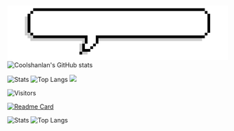 ![](https://github.com/Coolshanlan/Coolshanlan/blob/main/Image/Introduction.gif?raw=true)
![Coolshanlan's GitHub stats](https://github-readme-stats.vercel.app/api?username=Coolshanlan&theme=vue&show_icons=true&bg_color=000&text_color=ccc&include_all_commits=true&border_radius=15)

![Stats](https://github-profile-summary-cards.vercel.app/api/cards/profile-details?username=Coolshanlan&theme=vue&border_radius=15&hide_title=true&hide_border=true)
![Top Langs](https://github-readme-stats.vercel.app/api/top-langs/?username=Coolshanlan&theme=vue&hide=HTML,CSS&bg_color=444&show_icons=true&count_private=true&include_all_commits=true&langs_count=8&text_color=ccc&border_color=379A6E)
![](https://github-profile-summary-cards.vercel.app/api/cards/repos-per-language?username=Coolshanlan&theme=vue&hide=HTML,CSS&bg_color=444&show_icons=true&count_private=true&include_all_commits=true&langs_count=8&text_color=ccc&border_color=379A6E)

![Visitors](https://estruyf-github.azurewebsites.net/api/VisitorHit?user=Coolshanlan&countColor=rgb(55,154,110))

[![Readme Card](https://github-readme-stats.vercel.app/api/pin/?username=Coolshanlan&repo=HighlightTranslator&theme=vue&show_icons=true&bg_color=000&text_color=ccc&include_all_commits=true&border_radius=15&hide_border=true)](https://github.com/Coolshanlan/HighlightTranslator)


![Stats](https://github-readme-stats.vercel.app/api?username=Coolshanlan&border_radius=0&icon_color=0aa&bg_color=000&text_color=ccc&title_color=FCE928&show_icons=true&count_private=true&hide_border=true&include_all_commits=true&hide_title=true)
![Top Langs](https://github-readme-stats.vercel.app/api/top-langs/?username=Coolshanlan&layout=compact&hide=HTML,CSS&bg_color=000&title_color=FCE928&show_icons=true&count_private=true&hide_border=true&include_all_commits=true&text_color=fff&langs_count=8&border_radius=0&exclude_repo=bert-named-entity-recognition)
